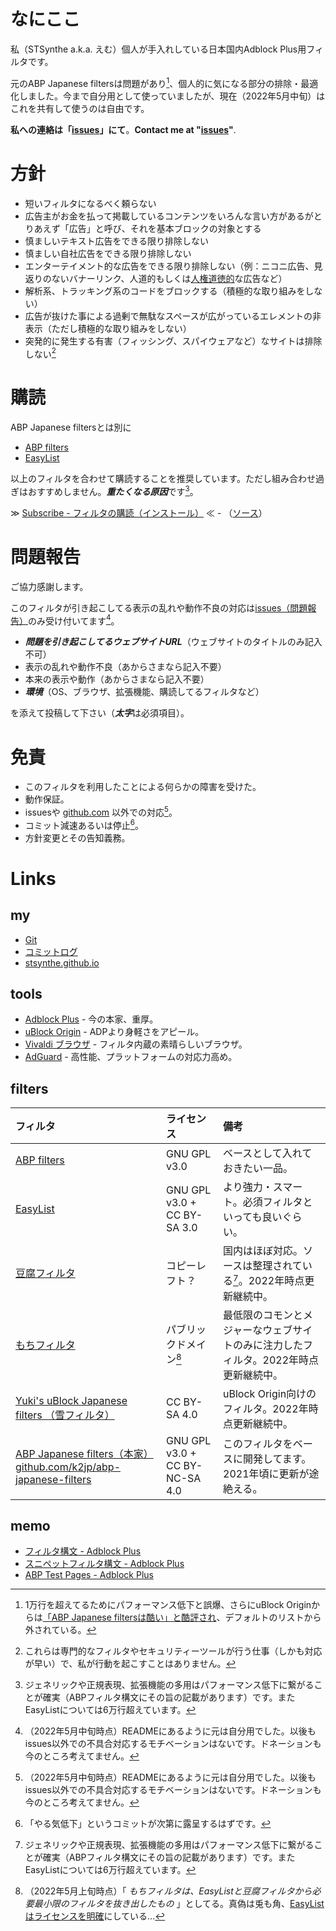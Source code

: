 # なにここ

私（STSynthe a.k.a. えむ）個人が手入れしている日本国内Adblock Plus用フィルタです。

元のABP Japanese filtersは問題があり[^badboy]、個人的に気になる部分の排除・最適化しました。今まで自分用として使っていましたが、現在（2022年5月中旬）はこれを共有して使うのは自由です。

**私への連絡は「[issues](https://github.com/STSynthe/abp-japanese-filters/issues)」にて**。<span lang="en">**Contact me at "[issues](https://github.com/STSynthe/abp-japanese-filters/issues)"**.</span>

# 方針

* 短いフィルタになるべく頼らない
* 広告主がお金を払って掲載しているコンテンツをいろんな言い方があるがとりあえず「広告」と呼び、それを基本ブロックの対象とする
* 慎ましいテキスト広告をできる限り排除しない
* 慎ましい自社広告をできる限り排除しない
* エンターテイメント的な広告をできる限り排除しない（例：ニコニ広告、見返りのないバナーリンク、人道的もしくは[人権道徳的](https://www.youtube.com/watch?v=GjVCYhpkJiA)な広告など）
* 解析系、トラッキング系のコードをブロックする（積極的な取り組みをしない）
* 広告が抜けた事による過剰で無駄なスペースが広がっているエレメントの非表示（ただし積極的な取り組みをしない）
* 突発的に発生する有害（フィッシング、スパイウェアなど）なサイトは排除しない[^harmful]

# 購読

ABP Japanese filtersとは別に

* [ABP filters](https://github.com/abp-filters/abp-filters-anti-cv) 
* [EasyList](https://easylist.to) 

以上のフィルタを合わせて購読することを推奨しています。ただし組み合わせ過ぎはおすすめしません。***重たくなる原因***です[^performance]。

≫ [Subscribe - フィルタの購読（インストール）](https://subscribe.adblockplus.org?location=https%3A%2F%2Fraw.githubusercontent.com%2FSTSynthe%2Fabp-japanese-filters%2Fmaster%2Fabpjf.txt&amp;title=ABP%20Japanese%20filters) ≪ - （[ソース](https://raw.githubusercontent.com/STSynthe/abp-japanese-filters/master/abpjf.txt)）

# 問題報告

ご協力感謝します。

このフィルタが引き起こしてる表示の乱れや動作不良の対応は[issues（問題報告）](https://github.com/STSynthe/abp-japanese-filters/issues/new/choose)のみ受け付いてます[^motivation]。

- ***問題を引き起こしてるウェブサイトURL***（ウェブサイトのタイトルのみ記入不可）
- 表示の乱れや動作不良（あからさまなら記入不要）
- 本来の表示や動作（あからさまなら記入不要）
- ***環境***（OS、ブラウザ、拡張機能、購読してるフィルタなど）

を添えて投稿して下さい（***太字***は必須項目）。

# 免責

* このフィルタを利用したことによる何らかの障害を受けた。
* 動作保証。
* issuesや [github.com](https://github.com/) 以外での対応[^motivation]。
* コミット減速あるいは停止[^yaruki]。
* 方針変更とその告知義務。

# Links

## my

* [Git](https://github.com/STSynthe/abp-japanese-filters)
* [コミットログ](https://github.com/STSynthe/abp-japanese-filters/commits/master)
* [stsynthe.github.io](https://stsynthe.github.io/abp-japanese-filters/)

## tools

* [Adblock Plus](https://adblockplus.org/) - 今の本家、重厚。
* [uBlock Origin](https://ublockorigin.com/jp) - ADPより身軽さをアピール。
* [Vivaldi ブラウザ](https://vivaldi.com/ja/) - フィルタ内蔵の素晴らしいブラウザ。
* [AdGuard](https://adguard.com/) - 高性能、プラットフォームの対応力高め。

## filters

| フィルタ | ライセンス | 備考 |
| :-- | :-- | :-- |
| [ABP filters](https://github.com/abp-filters/abp-filters-anti-cv)  | GNU GPL v3.0 | ベースとして入れておきたい一品。 |
| [EasyList](https://easylist.to)  | GNU GPL v3.0 + CC BY-SA 3.0 | より強力・スマート。必須フィルタといっても良いぐらい。 |
| [豆腐フィルタ](https://github.com/tofukko/filter) | コピーレフト？ | 国内はほぼ対応。ソースは整理されている[^performance]。2022年時点更新継続中。 |
| [もちフィルタ](https://eeii0a5l.github.io/mochifilter_homepage/mochi.html) | パブリックドメイン[^mochi] | 最低限のコモンとメジャーなウェブサイトのみに注力したフィルタ。2022年時点更新継続中。 |
| [Yuki's uBlock Japanese filters （雪フィルタ）](https://github.com/Yuki2718/adblock) | CC BY-SA 4.0 | uBlock Origin向けのフィルタ。2022年時点更新継続中。 |
| [ABP Japanese filters（本家）github.com/k2jp/abp-japanese-filters](https://github.com/k2jp/abp-japanese-filters) | GNU GPL v3.0 + CC BY-NC-SA 4.0 | このフィルタをベースに開発してます。2021年頃に更新が途絶える。 |

## memo

* [フィルタ構文 - Adblock Plus](https://help.eyeo.com/adblockplus/how-to-write-filters)
* [スニペットフィルタ構文 - Adblock Plus](https://help.eyeo.com/adblockplus/snippet-filters-tutorial)
* [ABP Test Pages - Adblock Plus](https://testpages.adblockplus.org/)

[^badboy]: 1万行を超えてるためにパフォーマンス低下と誤爆、さらにuBlock Originからは[「ABP Japanese filtersは酷い」と酷評され](https://www.reddit.com/r/uBlockOrigin/comments/apby98/default_included_abp_japanese_filters_just_sucks/)、デフォルトのリストから外されている。
[^motivation]: （2022年5月中旬時点）READMEにあるように元は自分用でした。以後もissues以外での不具合対応するモチベーションはないです。ドネーションも今のところ考えてません。
[^mochi]: （2022年5月上旬時点）「 *もちフィルタは、EasyListと豆腐フィルタから必要最小限のフィルタを抜き出したもの* 」としてる。真偽は兎も角、[EasyListはライセンスを明確](https://easylist.to/pages/licence.html)にしている…
[^performance]: ジェネリックや正規表現、拡張機能の多用はパフォーマンス低下に繋がることが確実（ABPフィルタ構文にその旨の記載があります）です。またEasyListについては6万行超えています。
[^yaruki]: 「やる気低下」というコミットが次第に露呈するはずです。
[^harmful]: これらは専門的なフィルタやセキュリティーツールが行う仕事（しかも対応が早い）で、私が行動を起こすことはありません。